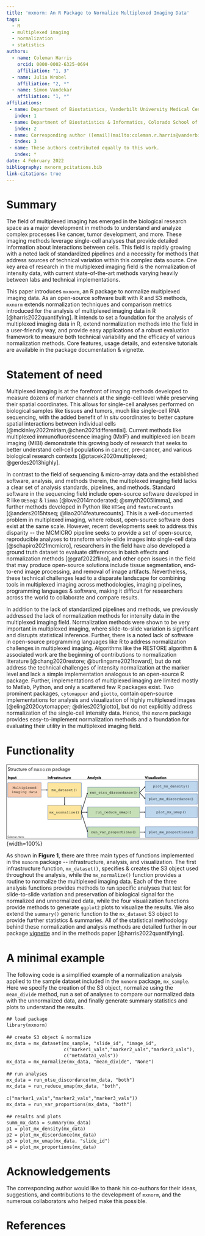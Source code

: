 ```yaml
---
title: 'mxnorm: An R Package to Normalize Multiplexed Imaging Data'
tags:
  - R
  - multiplexed imaging
  - normalization
  - statistics
authors:
  - name: Coleman Harris
    orcid: 0000-0002-6325-0694
    affiliation: "1, 3"
  - name: Julia Wrobel
    affiliation: "2, *"
  - name: Simon Vandekar
    affiliation: "1, *"
affiliations:
 - name: Department of Biostatistics, Vanderbilt University Medical Center, Nashville, TN, USA
   index: 1
 - name: Department of Biostatistics & Informatics, Colorado School of Public Health, Aurora, CO, USA
   index: 2
 - name: Corresponding author ([email](mailto:coleman.r.harris@vanderbilt.edu))
   index: 3
 - name: These authors contributed equally to this work.
   index: *
date: 4 February 2022
bibliography: mxnorm_pcitations.bib
link-citations: true
---
```


# Summary

The field of multiplexed imaging has emerged in the biological research space as a major development in methods to understand and analyze complex processes like cancer, tumor development, and more. These imaging methods leverage single-cell analyses that provide detailed information about interactions between cells. This field is rapidly growing with a noted lack of standardized pipelines and a necessity for methods that address sources of technical variation within this complex data source. One key area of research in the multiplexed imaging field is the normalization of intensity data, with current state-of-the-art methods varying heavily between labs and technical implementations.

This paper introduces `mxnorm`, an R package to normalize multiplexed imaging data. As an open-source software built with R and S3 methods, `mxnorm` extends normalization techniques and comparison metrics introduced for the analysis of multiplexed imaging data in R [@harris2022quantifying]. It intends to set a foundation for the analysis of multiplexed imaging data in R, extend normalization methods into the field in a user-friendly way, and provide easy applications of a robust evaluation framework to measure both technical variability and the efficacy of various normalization methods. Core features, usage details, and extensive tutorials are available in the package documentation & vignette.

# Statement of need

Multiplexed imaging is at the forefront of imaging methods developed to measure dozens of marker channels at the single-cell level while preserving their spatial coordinates. This allows for single-cell analyses performed on biological samples like tissues and tumors, much like single-cell RNA sequencing, with the added benefit of *in situ* coordinates to better capture spatial interactions between individual cells [@mckinley2022miriam,@chen2021differential]. Current methods like multiplexed immunofluorescence imaging (MxIF) and multiplexed ion beam imaging (MIBI) demonstrate this growing body of research that seeks to better understand cell-cell populations in cancer, pre-cancer, and various biological research contexts [@ptacek2020multiplexed; @gerdes2013highly].

In contrast to the field of sequencing & micro-array data and the established software, analysis, and methods therein, the multiplexed imaging field lacks a clear set of analysis standards, pipelines, and methods. Standard software in the sequencing field include open-source software developed in R like `DESeq2` & `limma` [@love2014moderated; @smyth2005limma], and further methods developed in Python like `HTSeq` and `featureCounts` [@anders2015htseq; @liao2014featurecounts]. This is a well-documented problem in multiplexed imaging, where robust, open-source software does exist at the same scale. However, recent developments seek to address this disparity -- the MCMICRO pipeline seeks to provide a set of open-source, reproducible analyses to transform whole-slide images into single-cell data [@schapiro2021mcmicro], researchers in the field have also developed a ground truth dataset to evaluate differences in batch effects and normalization methods [@graf2022flino], and other open issues in the field that may produce open-source solutions include tissue segmentation, end-to-end image processing, and removal of image artifacts. Nevertheless, these technical challenges lead to a disparate landscape for combining tools in multiplexed imaging across methodologies, imaging pipelines, programming languages & software, making it difficult for researchers across the world to collaborate and compare results.

In addition to the lack of standardized pipelines and methods, we previously addressed the lack of normalization methods for intensity data in the multiplexed imaging field. Normalization methods were shown to be very important in multiplexed imaging, where slide-to-slide variation is significant and disrupts statistical inference. Further, there is a noted lack of software in open-source programming languages like R to address normalization challenges in multiplexed imaging. Algorithms like the RESTORE algorithm & associated work are the beginning of contributions to normalization literature [@chang2020restore; @burlingame2021toward], but do not address the technical challenges of intensity normalization at the marker level and lack a simple implementation analogous to an open-source R package. Further, implementations of multiplexed imaging are limited mostly to Matlab, Python, and only a scattered few R packages exist. Two prominent packages, `cytomapper` and `giotto`, contain open-source implementations for analysis and visualization of highly multiplexed images [@eling2020cytomapper; @dries2021giotto], but do not explicitly address normalization of the single-cell intensity data. Hence, the `mxnorm` package provides easy-to-implement normalization methods and a foundation for evaluating their utility in the multiplexed imaging field.

# Functionality

![Figure 1: Basic structure of the `mxnorm` package and associated functions](mxnorm_structure.png){width=100%}

As shown in **Figure 1**, there are three main types of functions implemented in the `mxnorm` package -- infrastructure, analysis, and visualization. The first infrastructure function, `mx_dataset()`, specifies & creates the S3 object used throughout the analysis, while the `mx_normalize()` function provides a routine to normalize the multiplexed imaging data. Each of the three analysis functions provides methods to run specific analyses that test for slide-to-slide variation and preservation of biological signal for the normalized and unnormalized data, while the four visualization functions provide methods to generate `ggplot2` plots to visualize the results. We also extend the `summary()` generic function to the `mx_dataset` S3 object to provide further statistics & summaries. All of the statistical methodology behind these normalization and analysis methods are detailed further in our package [vignette](https://google.com) and in the methods paper [@harris2022quantifying].

# A minimal example

The following code is a simplified example of a normalization analysis applied to the sample dataset included in the `mxnorm` package, `mx_sample`. Here we specify the creation of the S3 object, normalize using the `mean_divide` method, run a set of analyses to compare our normalized data with the unnormalized data, and finally generate summary statistics and plots to understand the results.

```{r}
## load package
library(mxnorm)

## create S3 object & normalize
mx_data = mx_dataset(mx_sample, "slide_id", "image_id", 
                     c("marker1_vals","marker2_vals","marker3_vals"),
                     c("metadata1_vals"))
mx_data = mx_normalize(mx_data, "mean_divide", "None")

## run analyses
mx_data = run_otsu_discordance(mx_data, "both")
mx_data = run_reduce_umap(mx_data, "both", 
                         c("marker1_vals","marker2_vals","marker3_vals"))
mx_data = run_var_proportions(mx_data, "both")

## results and plots
summ_mx_data = summary(mx_data)
p1 = plot_mx_density(mx_data)
p2 = plot_mx_discordance(mx_data)
p3 = plot_mx_umap(mx_data, "slide_id")
p4 = plot_mx_proportions(mx_data)
```

# Acknowledgements

The corresponding author would like to thank his co-authors for their ideas, suggestions, and contributions to the development of `mxnorm`, and the numerous collaborators who helped make this possible.

# References